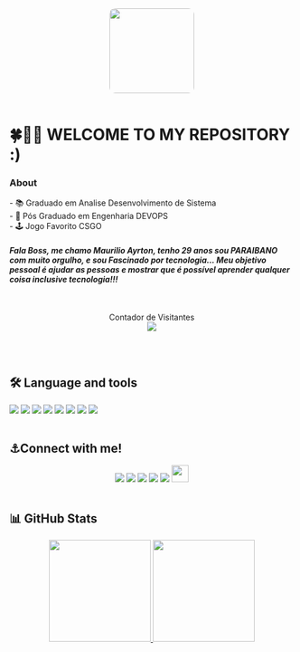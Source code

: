 <html>
<body>
  <div align="center">
  <img style="border-radius: 10px;" height="150" src="https://media.licdn.com/dms/image/D4D16AQGmoGh7aB7v0A/profile-displaybackgroundimage-shrink_350_1400/0/1679184094374?e=1698883200&v=beta&t=3eZn865l7Gqtf9wxjfspvXBboJIDm-HykCEVX5f-BXw"  />
</div>
  <br>
<h1> 
  🍀🥇🍎 WELCOME TO MY REPOSITORY :) 
</h1>

### About
<p>
  - 📚 Graduado em Analise Desenvolvimento de Sistema <br> 
  - 🌌 Pós Graduado em Engenharia DEVOPS <br>
  - 🕹️ Jogo Favorito CSGO <br>
</p>
<h4>

  _Fala Boss, me chamo Maurilio Ayrton, tenho 29 anos sou PARAIBANO com muito orgulho, e sou Fascinado por tecnologia... Meu objetivo pessoal é ajudar as pessoas e mostrar que é possível aprender qualquer coisa inclusive tecnologia!!!_

</h4>

<br>
<p align="center"> 
  Contador de Visitantes<br>
  <img src="https://profile-counter.glitch.me/maurilioayrton/count.svg" />
</p>

<br><br>
<h2>

## 🛠 Language and tools

</h2>
<div>
<img src="[https://img.shields.io/badge/](https://img.shields.io/badge/)HTML5-E34F26?style=for-the-badge&logo=html5&logoColor=white">
<img src="https://img.shields.io/badge/CSS3-1572B6?style=for-the-badge&logo=css3&logoColor=white">
<img src="https://img.shields.io/badge/MySQL-00000F?style=for-the-badge&logo=mysql&logoColor=white">
<img src="https://img.shields.io/badge/Google_Cloud-4285F4?style=for-the-badge&logo=google-cloud&logoColor=white">
<img src="https://img.shields.io/badge/Azure_DevOps-0078D7?style=for-the-badge&logo=azure-devops&logoColor=white">
<img src="https://img.shields.io/badge/Linux-FCC624?style=for-the-badge&logo=linux&logoColor=black">
<img src="https://img.shields.io/badge/Jira-0052CC?style=for-the-badge&logo=Jira&logoColor=white">
<img src="https://img.shields.io/badge/GIT-E44C30?style=for-the-badge&logo=git&logoColor=white">

</div>
<br>
<h2>

## ⚓Connect with me!
</h2>

<div align="center">
<a href="https://www.linkedin.com/in/maurilio-alves-861282163/" target="_blank"><img src="https://img.shields.io/badge/LinkedIn-0077B5?style=for-the-badge&logo=linkedin&logoColor=white"><a/>
<a href="https://www.instagram.com/maurilioayrton/" target="_blank"><img src="https://img.shields.io/badge/Instagram-E4405F?style=for-the-badge&logo=instagram&logoColor=white"><a/>
<a href="https://discord.com/channels/@maurilioayrton" target="_blank"><img src="https://img.shields.io/badge/Discord-7289DA?style=for-the-badge&logo=discord&logoColor=white"><a/>
<a href="mailto:maurilioayrton@hotmail.com" target="_blank"><img src="https://img.shields.io/badge/Microsoft_Outlook-0078D4?style=for-the-badge&logo=microsoft-outlook&logoColor=white"><a/>
<a href="https://gitlab.com/maurilioayrton" target="_blank"><img src="https://img.shields.io/badge/GitLab-330F63?style=for-the-badge&logo=gitlab&logoColor=white"><a/>
<a href="https://www.dio.me/users/maurilioayrton" target="_blank"><img height="30em" src="https://hermes.digitalinnovation.one/assets/diome/logo-full.svg"><a/>
</div>
<br>
<h2>
  
## 📊 GitHub Stats

</h2>
<div align="center">
<a href="https://github.com/maurilioayrton">
<img height="180em" src="https://github-readme-stats.vercel.app/api/top-langs/?username=maurilioayrton&layout=compact&langs_count=7&theme=nord"/>
<img height="180em" src="https://github-readme-stats.vercel.app/api?username=maurilioayrton&show_icons=true&theme=nord&include_all_commits=true&count_private=true"/>
</div>
  </body>
</html>


